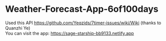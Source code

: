 # Weather-Forecast-App-6of100days  <br />
Used this API https://github.com/Yeqzids/7timer-issues/wiki/Wiki (thanks to Quanzhi Ye)  <br />
You can visit the app: https://sage-starship-bb9133.netlify.app  <br />
